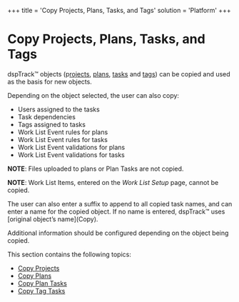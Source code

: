 +++
title = 'Copy Projects, Plans, Tasks, and Tags'
solution = 'Platform'
+++

# Copy Projects, Plans, Tasks, and Tags

dspTrack™ objects (p[rojects](Copy_Projects.htm),
[plans](Copy_Plans.htm), [tasks](Copy_Tasks1.htm) and
[tags](Copy_Tags.htm)) can be copied and used as the basis for new
objects.

Depending on the object selected, the user can also copy:

  - Users assigned to the tasks
  - Task dependencies
  - Tags assigned to tasks
  - Work List Event rules for plans
  - Work List Event rules for tasks
  - Work List Event validations for plans
  - Work List Event validations for tasks

**NOTE**: Files uploaded to plans or Plan Tasks are not copied.

**NOTE**: Work List Items, entered on the *Work List Setup* page, cannot
be copied.

The user can also enter a suffix to append to all copied task names, and
can enter a name for the copied object. If no name is entered, dspTrack™
uses \[original object’s name\](Copy).

Additional information should be configured depending on the object
being copied.

This section contains the following topics:

  - [Copy Projects](Copy_Projects.htm)
  - [Copy Plans](Copy_Plans.htm)
  - [Copy Plan Tasks](Copy_Tasks1.htm)
  - [Copy Tag Tasks](Copy_Tags.htm)
